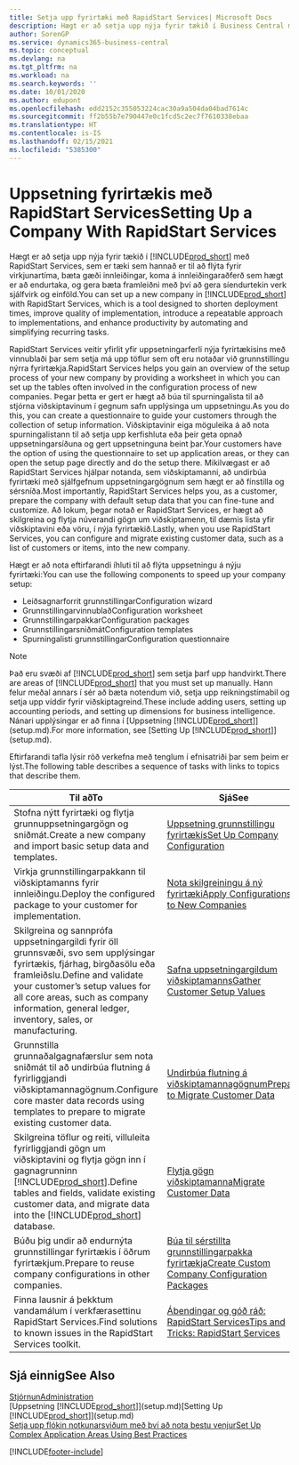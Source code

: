 ```yaml
---
title: Setja upp fyrirtæki með RapidStart Services| Microsoft Docs
description: Hægt er að setja upp nýja fyrir tækið í Business Central með RapidStart Services sem er tæki sem hannað er til að flýta fyrir virkjunartíma, bæta gæði innleiðingar, koma á innleiðingaraðferð sem hægt er að endurtaka, og gera bæta framleiðni með því að gera endurtekin verk sjálfvirk og einföld.
author: SorenGP
ms.service: dynamics365-business-central
ms.topic: conceptual
ms.devlang: na
ms.tgt_pltfrm: na
ms.workload: na
ms.search.keywords: ''
ms.date: 10/01/2020
ms.author: edupont
ms.openlocfilehash: edd2152c355053224cac30a9a504da04bad7614c
ms.sourcegitcommit: ff2b55b7e790447e0c1fcd5c2ec7f7610338ebaa
ms.translationtype: HT
ms.contentlocale: is-IS
ms.lasthandoff: 02/15/2021
ms.locfileid: "5385300"
---
```

# <a name="setting-up-a-company-with-rapidstart-services"></a><span data-ttu-id="798a1-103">Uppsetning fyrirtækis með RapidStart Services</span><span class="sxs-lookup"><span data-stu-id="798a1-103">Setting Up a Company With RapidStart Services</span></span>
<span data-ttu-id="798a1-104">Hægt er að setja upp nýja fyrir tækið í [!INCLUDE[prod_short](includes/prod_short.md)] með RapidStart Services, sem er tæki sem hannað er til að flýta fyrir virkjunartíma, bæta gæði innleiðingar, koma á innleiðingaraðferð sem hægt er að endurtaka, og gera bæta framleiðni með því að gera síendurtekin verk sjálfvirk og einföld.</span><span class="sxs-lookup"><span data-stu-id="798a1-104">You can set up a new company in [!INCLUDE[prod_short](includes/prod_short.md)] with RapidStart Services, which is a tool designed to shorten deployment times, improve quality of implementation, introduce a repeatable approach to implementations, and enhance productivity by automating and simplifying recurring tasks.</span></span>  

<span data-ttu-id="798a1-105">RapidStart Services veitir yfirlit yfir uppsetningarferli nýja fyrirtækisins með vinnublaði þar sem setja má upp töflur sem oft eru notaðar við grunnstillingu nýrra fyrirtækja.</span><span class="sxs-lookup"><span data-stu-id="798a1-105">RapidStart Services helps you gain an overview of the setup process of your new company by providing a worksheet in which you can set up the tables often involved in the configuration process of new companies.</span></span> <span data-ttu-id="798a1-106">Þegar þetta er gert er hægt að búa til spurningalista til að stjórna viðskiptavinum í gegnum safn upplýsinga um uppsetningu.</span><span class="sxs-lookup"><span data-stu-id="798a1-106">As you do this, you can create a questionnaire to guide your customers through the collection of setup information.</span></span> <span data-ttu-id="798a1-107">Viðskiptavinir eiga möguleika á að nota spurningalistann til að setja upp kerfishluta eða þeir geta opnað uppsetningarsíðuna og gert uppsetninguna beint þar.</span><span class="sxs-lookup"><span data-stu-id="798a1-107">Your customers have the option of using the questionnaire to set up application areas, or they can open the setup page directly and do the setup there.</span></span> <span data-ttu-id="798a1-108">Mikilvægast er að RapidStart Services hjálpar notanda, sem viðskiptamanni, að undirbúa fyrirtæki með sjálfgefnum uppsetningargögnum sem hægt er að fínstilla og sérsníða.</span><span class="sxs-lookup"><span data-stu-id="798a1-108">Most importantly, RapidStart Services helps you, as a customer, prepare the company with default setup data that you can fine-tune and customize.</span></span> <span data-ttu-id="798a1-109">Að lokum, þegar notað er RapidStart Services, er hægt að skilgreina og flytja núverandi gögn um viðskiptamenn, til dæmis lista yfir viðskiptavini eða vöru, í nýja fyrirtækið.</span><span class="sxs-lookup"><span data-stu-id="798a1-109">Lastly, when you use RapidStart Services, you can configure and migrate existing customer data, such as a list of customers or items, into the new company.</span></span>

<span data-ttu-id="798a1-110">Hægt er að nota eftirfarandi íhluti til að flýta uppsetningu á nýju fyrirtæki:</span><span class="sxs-lookup"><span data-stu-id="798a1-110">You can use the following components to speed up your company setup:</span></span>  

-   <span data-ttu-id="798a1-111">Leiðsagnarforrit grunnstillingar</span><span class="sxs-lookup"><span data-stu-id="798a1-111">Configuration wizard</span></span>  
-   <span data-ttu-id="798a1-112">Grunnstillingarvinnublað</span><span class="sxs-lookup"><span data-stu-id="798a1-112">Configuration worksheet</span></span>  
-   <span data-ttu-id="798a1-113">Grunnstillingarpakkar</span><span class="sxs-lookup"><span data-stu-id="798a1-113">Configuration packages</span></span>  
-   <span data-ttu-id="798a1-114">Grunnstillingarsniðmát</span><span class="sxs-lookup"><span data-stu-id="798a1-114">Configuration templates</span></span>  
-   <span data-ttu-id="798a1-115">Spurningalisti grunnstillingar</span><span class="sxs-lookup"><span data-stu-id="798a1-115">Configuration questionnaire</span></span>  

> [!Note]  
>  <span data-ttu-id="798a1-116">Það eru svæði af [!INCLUDE[prod_short](includes/prod_short.md)] sem setja þarf upp handvirkt.</span><span class="sxs-lookup"><span data-stu-id="798a1-116">There are areas of [!INCLUDE[prod_short](includes/prod_short.md)] that you must set up manually.</span></span> <span data-ttu-id="798a1-117">Hann felur meðal annars í sér að bæta notendum við, setja upp reikningstímabil og setja upp víddir fyrir viðskiptagreind.</span><span class="sxs-lookup"><span data-stu-id="798a1-117">These include adding users, setting up accounting periods, and setting up dimensions for business intelligence.</span></span> <span data-ttu-id="798a1-118">Nánari upplýsingar er að finna í [Uppsetning [!INCLUDE[prod_short](includes/prod_short.md)]](setup.md).</span><span class="sxs-lookup"><span data-stu-id="798a1-118">For more information, see [Setting Up [!INCLUDE[prod_short](includes/prod_short.md)]](setup.md).</span></span>

 <span data-ttu-id="798a1-119">Eftirfarandi tafla lýsir röð verkefna með tenglum í efnisatriði þar sem þeim er lýst.</span><span class="sxs-lookup"><span data-stu-id="798a1-119">The following table describes a sequence of tasks with links to topics that describe them.</span></span>

|<span data-ttu-id="798a1-120">**Til að**</span><span class="sxs-lookup"><span data-stu-id="798a1-120">**To**</span></span>|<span data-ttu-id="798a1-121">**Sjá**</span><span class="sxs-lookup"><span data-stu-id="798a1-121">**See**</span></span>|  
|------------|-------------|  
|<span data-ttu-id="798a1-122">Stofna nýtt fyrirtæki og flytja grunnuppsetningargögn og sniðmát.</span><span class="sxs-lookup"><span data-stu-id="798a1-122">Create a new company and import basic setup data and templates.</span></span>|[<span data-ttu-id="798a1-123">Uppsetning grunnstillingu fyrirtækis</span><span class="sxs-lookup"><span data-stu-id="798a1-123">Set Up Company Configuration</span></span>](admin-set-up-company-configuration.md)|  
|<span data-ttu-id="798a1-124">Virkja grunnstillingarpakkann til viðskiptamanns fyrir innleiðingu.</span><span class="sxs-lookup"><span data-stu-id="798a1-124">Deploy the configured package to your customer for implementation.</span></span>|[<span data-ttu-id="798a1-125">Nota skilgreiningu á ný fyrirtæki</span><span class="sxs-lookup"><span data-stu-id="798a1-125">Apply Configurations to New Companies</span></span>](admin-apply-configuration-to-new-companies.md)|
|<span data-ttu-id="798a1-126">Skilgreina og sannprófa uppsetningargildi fyrir öll grunnsvæði, svo sem upplýsingar fyrirtækis, fjárhag, birgða​sölu eða framleiðslu.</span><span class="sxs-lookup"><span data-stu-id="798a1-126">Define and validate your customer’s setup values for all core areas, such as company information, general ledger, inventory, sales, or manufacturing.</span></span>|[<span data-ttu-id="798a1-127">Safna uppsetningargildum viðskiptamanns</span><span class="sxs-lookup"><span data-stu-id="798a1-127">Gather Customer Setup Values</span></span>](admin-gather-customer-setup-values.md)|  
|<span data-ttu-id="798a1-128">Grunnstilla grunnaðalgagnafærslur sem nota sniðmát til að undirbúa flutning á fyrirliggjandi viðskiptamannagögnum.</span><span class="sxs-lookup"><span data-stu-id="798a1-128">Configure core master data records using templates to prepare to migrate existing customer data.</span></span>|[<span data-ttu-id="798a1-129">Undirbúa flutning á viðskiptamannagögnum</span><span class="sxs-lookup"><span data-stu-id="798a1-129">Prepare to Migrate Customer Data</span></span>](admin-use-templates-to-prepare-customer-data-for-migration.md)|  
|<span data-ttu-id="798a1-130">Skilgreina töflur og reiti, villuleita fyrirliggjandi gögn um viðskiptavini og flytja gögn inn í gagnagrunninn [!INCLUDE[prod_short](includes/prod_short.md)].</span><span class="sxs-lookup"><span data-stu-id="798a1-130">Define tables and fields, validate existing customer data, and migrate data into the [!INCLUDE[prod_short](includes/prod_short.md)] database.</span></span>|[<span data-ttu-id="798a1-131">Flytja gögn viðskiptamanna</span><span class="sxs-lookup"><span data-stu-id="798a1-131">Migrate Customer Data</span></span>](admin-migrate-customer-data.md)|
|<span data-ttu-id="798a1-132">Búðu þig undir að endurnýta grunnstillingar fyrirtækis í öðrum fyrirtækjum.</span><span class="sxs-lookup"><span data-stu-id="798a1-132">Prepare to reuse company configurations in other companies.</span></span>|[<span data-ttu-id="798a1-133">Búa til sérstillta grunnstillingarpakka fyrirtækja</span><span class="sxs-lookup"><span data-stu-id="798a1-133">Create Custom Company Configuration Packages</span></span>](admin-how-to-create-custom-company-configuration-packages.md)|
|<span data-ttu-id="798a1-134">Finna lausnir á þekktum vandamálum í verkfærasettinu RapidStart Services.</span><span class="sxs-lookup"><span data-stu-id="798a1-134">Find solutions to known issues in the RapidStart Services toolkit.</span></span>|[<span data-ttu-id="798a1-135">Ábendingar og góð ráð: RapidStart Services</span><span class="sxs-lookup"><span data-stu-id="798a1-135">Tips and Tricks: RapidStart Services</span></span>](admin-tips-and-tricks-rapidstart-services.md)|  

## <a name="see-also"></a><span data-ttu-id="798a1-136">Sjá einnig</span><span class="sxs-lookup"><span data-stu-id="798a1-136">See Also</span></span>  
[<span data-ttu-id="798a1-137">Stjórnun</span><span class="sxs-lookup"><span data-stu-id="798a1-137">Administration</span></span>](admin-setup-and-administration.md)  
<span data-ttu-id="798a1-138">[Uppsetning [!INCLUDE[prod_short](includes/prod_short.md)]](setup.md)</span><span class="sxs-lookup"><span data-stu-id="798a1-138">[Setting Up [!INCLUDE[prod_short](includes/prod_short.md)]](setup.md)</span></span>  
[<span data-ttu-id="798a1-139">Setja upp flókin notkunarsviðum með því að nota bestu venjur</span><span class="sxs-lookup"><span data-stu-id="798a1-139">Set Up Complex Application Areas Using Best Practices</span></span>](set-up-complex-application-areas-using-best-practices.md)   


[!INCLUDE[footer-include](includes/footer-banner.md)]
